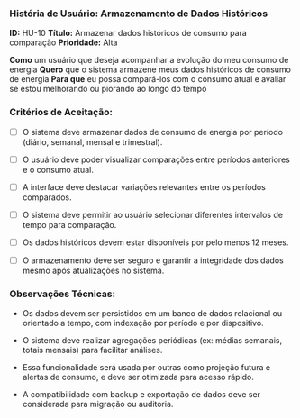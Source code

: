 ### História de Usuário: Armazenamento de Dados Históricos

**ID:** HU-10
**Título:** Armazenar dados históricos de consumo para comparação
**Prioridade:** Alta

**Como** um usuário que deseja acompanhar a evolução do meu consumo de energia
**Quero** que o sistema armazene meus dados históricos de consumo de energia
**Para que** eu possa compará-los com o consumo atual e avaliar se estou melhorando ou piorando ao longo do tempo

### Critérios de Aceitação:
 - [ ] O sistema deve armazenar dados de consumo de energia por período (diário, semanal, mensal e trimestral).

 - [ ] O usuário deve poder visualizar comparações entre períodos anteriores e o consumo atual.

 - [ ] A interface deve destacar variações relevantes entre os períodos comparados.

 - [ ] O sistema deve permitir ao usuário selecionar diferentes intervalos de tempo para comparação.

 - [ ] Os dados históricos devem estar disponíveis por pelo menos 12 meses.

 - [ ] O armazenamento deve ser seguro e garantir a integridade dos dados mesmo após atualizações no sistema.

### Observações Técnicas:
- Os dados devem ser persistidos em um banco de dados relacional ou orientado a tempo, com indexação por período e por dispositivo.

- O sistema deve realizar agregações periódicas (ex: médias semanais, totais mensais) para facilitar análises.

- Essa funcionalidade será usada por outras como projeção futura e alertas de consumo, e deve ser otimizada para acesso rápido.

- A compatibilidade com backup e exportação de dados deve ser considerada para migração ou auditoria.
